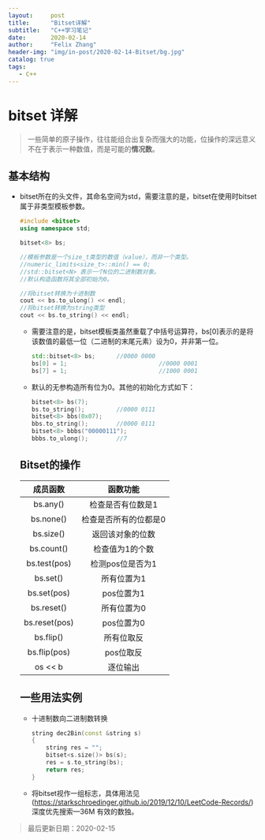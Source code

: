 ```yaml
---
layout:     post
title:      "Bitset详解"
subtitle:   "C++学习笔记"
date:       2020-02-14
author:     "Felix Zhang"
header-img: "img/in-post/2020-02-14-Bitset/bg.jpg"
catalog: true
tags:
   - C++
---
```


# bitset 详解

> 一些简单的原子操作，往往能组合出复杂而强大的功能，位操作的深远意义不在于表示一种数值，而是可能的**情况数**。

## 基本结构

* bitset所在的头文件<bitset>，其命名空间为std，需要注意的是，bitset在使用时bitset<N>属于非类型模板参数。

  ~~~C++
  #include <bitset>
  using namespace std;
  
  bitset<8> bs;
  
  //模板参数是一个size_t类型的数值（value），而非一个类型。
  //numeric_limits<size_t>::min() == 0;
  //std::bitset<N> 表示一个N位的二进制数对象。
  //默认构造函数将其全部初始为0。
  
  //将bitset转换为十进制数
  cout << bs.to_ulong() << endl;
  //将bitset转换为string类型
  cout << bs.to_string() << endl;
  ~~~

  * 需要注意的是，bitset<N>模板类虽然重载了中括号运算符，bs[0]表示的是将该数值的最低一位（二进制的末尾元素）设为0，并非第一位。

    ~~~C++
    std::bitset<8> bs;		//0000 0000
    bs[0] = 1;							//0000 0001
    bs[7] = 1;							//1000 0001
    ~~~

  * 默认的无参构造所有位为0。其他的初始化方式如下：

    ~~~C++
    bitset<8> bs(7);
    bs.to_string();			//0000 0111
    bitset<8> bbs(0x07);
    bbs.to_string();		//0000 0111
    bitset<8> bbbs("00000111");
    bbbs.to_ulong();		//7
    ~~~

  ## Bitset的操作

  |   成员函数    |       函数功能        |
  | :-----------: | :-------------------: |
  |   bs.any()    |   检查是否有位数是1   |
  |   bs.none()   | 检查是否所有的位都是0 |
  |   bs.size()   |   返回该对象的位数    |
  |  bs.count()   |    检查值为1的个数    |
  | bs.test(pos)  |   检测pos位是否为1    |
  |   bs.set()    |      所有位置为1      |
  |  bs.set(pos)  |      pos位置为1       |
  |  bs.reset()   |      所有位置为0      |
  | bs.reset(pos) |      pos位置为0       |
  |   bs.flip()   |      所有位取反       |
  | bs.flip(pos)  |       pos位取反       |
  |    os << b    |       逐位输出        |

  ## 一些用法实例

  * 十进制数向二进制数转换
  
    ~~~C++
    string dec2Bin(const &string s)
    {
      	string res = "";
      	bitset<s.size()> bs(s);
      	res = s.to_string(bs);
      	return res;
    }
    ~~~
  
  * 将bitset视作一组标志，具体用法见(<https://starkschroedinger.github.io/2019/12/10/LeetCode-Records/>)深度优先搜索—36M 有效的数独。

> 最后更新日期：2020-02-15